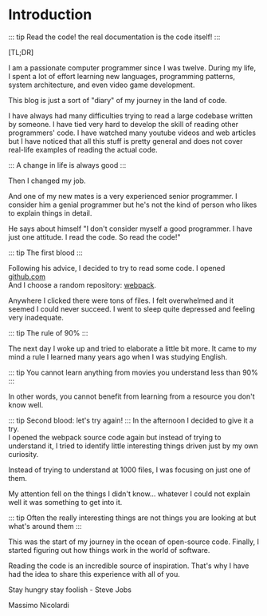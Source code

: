 # Introduction


::: tip
Read the code! the real documentation is the code itself!
:::

[TL;DR]

I am a passionate computer programmer since I was twelve. 
During my life, I spent a lot of effort learning new languages, programming patterns, system architecture, and even video game development. 

This blog is just a sort of "diary" of my journey in the land of code.

I have always had many difficulties trying to read a large codebase written by someone. I have tied very hard to develop the skill of reading other programmers' code. I have watched many youtube videos and web articles but I have noticed that all this stuff is pretty general and does not cover real-life examples of reading the actual code.

:::
A change in life is always good 
:::

Then I changed my job. 

And one of my new mates is a very experienced senior programmer.
I consider him a genial programmer but he's not the kind of person who likes to explain things in detail.

He says about himself "I don't consider myself a good programmer. I have just one attitude. I read the code. So read the code!"



::: tip 
The first blood
::: 

Following his advice, I decided to try to read some code. I opened [github.com](https://www.github.com)  
And I choose a random repository: [webpack](https://github.com/webpack/webpack).

Anywhere I clicked there were tons of files. I felt overwhelmed and it seemed I could never succeed. 
I went to sleep quite depressed and feeling very inadequate. 

::: tip
The rule of 90%
:::

The next day I woke up and tried to elaborate a little bit more. It came to my mind a rule I learned many years ago when I was studying English.

::: tip
You cannot learn anything from movies you understand less than 90% 
:::

In other words, you cannot benefit from learning from a resource you don't know well.

::: tip
Second blood: let's try again!
:::
In the afternoon I decided to give it a try.  
I opened the webpack source code again but instead of trying to understand it, I tried to identify little interesting things driven just by my own curiosity.

Instead of trying to understand at 1000 files, I was focusing on just one of them. 

My attention fell on the things I didn't know...  whatever I could not explain well it was something to get into it.

::: tip
Often the really interesting things are not things you are looking at but what's around them 
:::

This was the start of my journey in the ocean of open-source code. 
Finally, I started figuring out how things work in the world of software. 

Reading the code is an incredible source of inspiration. That's why I have had the idea to share this experience with all of you.

Stay hungry stay foolish - Steve Jobs

Massimo Nicolardi

